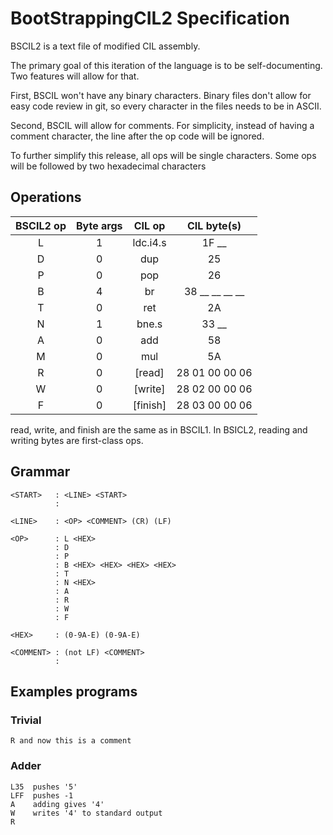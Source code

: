 BootStrappingCIL2 Specification
===============================

BSCIL2 is a text file of modified CIL assembly.

The primary goal of this iteration of the language is to be self-documenting. Two features will allow for that.

First, BSCIL won't have any binary characters. 
Binary files don't allow for easy code review in git, so every character in the files needs to be in ASCII.

Second, BSCIL will allow for comments.
For simplicity, instead of having a comment character, the line after the op code will be ignored.

To further simplify this release, all ops will be single characters.
Some ops will be followed by two hexadecimal characters 

Operations
----------

| BSCIL2 op | Byte args |  CIL op  | CIL byte(s)    |
|:---------:|:---------:|:--------:|:--------------:|
|    L      |     1     | ldc.i4.s | 1F __          |
|    D      |     0     | dup      | 25             |
|    P      |     0     | pop      | 26             |
|    B      |     4     | br       | 38 __ __ __ __ |
|    T      |     0     | ret      | 2A             |
|    N      |     1     | bne.s    | 33 __          |
|    A      |     0     | add      | 58             |
|    M      |     0     | mul      | 5A             |
|    R      |     0     | [read]   | 28 01 00 00 06 |
|    W      |     0     | [write]  | 28 02 00 00 06 |
|    F      |     0     | [finish] | 28 03 00 00 06 |

read, write, and finish are the same as in BSCIL1.
In BSICL2, reading and writing bytes are first-class ops.

Grammar
-------

```
<START>   : <LINE> <START>
          :
          
<LINE>    : <OP> <COMMENT> (CR) (LF)
         
<OP>      : L <HEX>
          : D
          : P
          : B <HEX> <HEX> <HEX> <HEX>
          : T
          : N <HEX>
          : A
          : R
          : W
          : F

<HEX>     : (0-9A-E) (0-9A-E)

<COMMENT> : (not LF) <COMMENT>
          :
```

Examples programs
-----------------

### Trivial

```
R and now this is a comment
```

### Adder

```
L35  pushes '5'
LFF  pushes -1
A    adding gives '4'
W    writes '4' to standard output
R
```